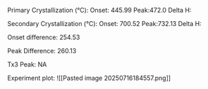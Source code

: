 Primary Crystallization (°C):
	Onset: 445.99
	Peak:472.0
	Delta H:
	
Secondary Crystallization  (°C):
	Onset: 700.52
	Peak:732.13
	Delta H:
	
Onset difference: 254.53

Peak Difference: 260.13

Tx3 Peak: NA
<!-- PUBLISH STOP -->
Experiment plot:
![[Pasted image 20250716184557.png]]
